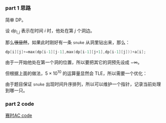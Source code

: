 ### part 1 思路

简单 DP。

设 $dp_{i,j}$ 表示在时间 $i$ 时，他处在第 $j$ 个洞边。

那么~~很显然~~，如果此时刚好有一条 `snuke` 从洞里钻出来，那么：

```cpp
dp[i][j]+=max(dp[i-1][j-1],max(dp[i-1][j+1],dp[i-1][j]))+a[i];
```

由于一开始他处在第一个洞的位置，所以要把其它的洞预先设成 $-\infty$。

但根据上面的做法，$5\times 10^{10}$ 的运算量显然会 TLE，所以需要一个优化：

由于题目保证 `snuke` 出现时间升序排列，所以可以维护一个指针，记录当前处理到哪一只。

### part 2 code

[赛时AC code](https://atcoder.jp/contests/abc266/submissions/34383909)
